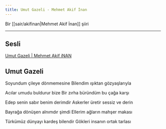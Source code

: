 ```yaml
---
title: Umut Gazeli - Mehmet Akif İnan
---
```


Bir [[sair/akifinan|Mehmet Akif İnan]] şiiri

---

## Sesli
[Umut Gazeli | Mehmet Akif iNAN](https://www.mehmetakifinan.com/portfolio/umut-gazeli/)

## Umut Gazeli
Soyundum çileye dönmemesine
Bilendim ışıktan gözyaşlarıyla

Acılar umudu buldurur bize
Bir zırha büründüm bu çağa karşı

Edep senin sabır benim derimdir
Askerler üretir sessiz ve derin

Bayrağa dönüşen alnımdır şimdi
Ellerim ağların mahşer makası

Türkümüz dünyayı kardeş bilendir
Gökleri insanın ortak tarlası
